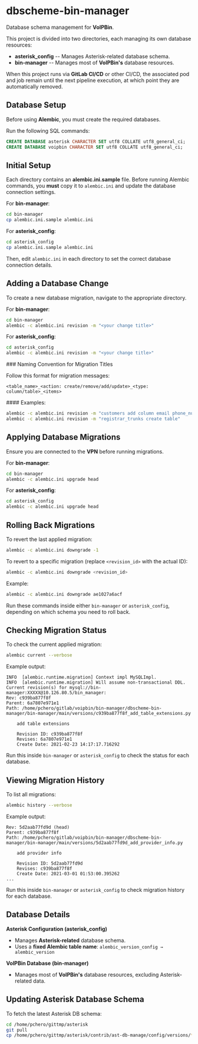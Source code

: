 # dbscheme-bin-manager

Database schema management for **VoIPBin**.

This project is divided into two directories, each managing its own
database resources:

-   **asterisk_config** -- Manages Asterisk-related database
    schema.
-   **bin-manager** -- Manages most of **VoIPBin's** database
    resources.

When this project runs via **GitLab CI/CD** or other CI/CD, the associated pod and job
remain until the next pipeline execution, at which point they are
automatically removed.

## Database Setup

Before using **Alembic**, you must create the required databases.

Run the following SQL commands:

```sql
CREATE DATABASE asterisk CHARACTER SET utf8 COLLATE utf8_general_ci;
CREATE DATABASE voipbin CHARACTER SET utf8 COLLATE utf8_general_ci;
```

## Initial Setup

Each directory contains an **alembic.ini.sample** file. Before
running Alembic commands, you **must** copy it to `alembic.ini` and
update the database connection settings.

For **bin-manager**:

``` sh
cd bin-manager
cp alembic.ini.sample alembic.ini
```

For **asterisk_config**:

``` sh
cd asterisk_config
cp alembic.ini.sample alembic.ini
```

Then, edit `alembic.ini` in each directory to set the correct database
connection details.


## Adding a Database Change

To create a new database migration, navigate to the appropriate
directory.

For **bin-manager**:

``` sh
cd bin-manager
alembic -c alembic.ini revision -m "<your change title>"
```

For **asterisk_config**:

``` sh
cd asterisk_config
alembic -c alembic.ini revision -m "<your change title>"
```

\### Naming Convention for Migration Titles

Follow this format for migration messages:

``` text
<table_name>_<action: create/remove/add/update>_<type: column/table>_<items>
```

\#### Examples:

``` sh
alembic -c alembic.ini revision -m "customers add column email phone_number address"
alembic -c alembic.ini revision -m "registrar_trunks create table"
```


## Applying Database Migrations

Ensure you are connected to the **VPN** before running migrations.

For **bin-manager**:

``` sh
cd bin-manager
alembic -c alembic.ini upgrade head
```

For **asterisk_config**:

``` sh
cd asterisk_config
alembic -c alembic.ini upgrade head
```

## Rolling Back Migrations

To revert the last applied migration:

``` sh
alembic -c alembic.ini downgrade -1
```

To revert to a specific migration (replace `<revision_id>` with the
actual ID):

``` sh
alembic -c alembic.ini downgrade <revision_id>
```

Example:

``` sh
alembic -c alembic.ini downgrade ae1027a6acf
```

Run these commands inside either `bin-manager` or `asterisk_config`,
depending on which schema you need to roll back.


## Checking Migration Status

To check the current applied migration:

``` sh
alembic current --verbose
```

Example output:

``` text
INFO  [alembic.runtime.migration] Context impl MySQLImpl.
INFO  [alembic.runtime.migration] Will assume non-transactional DDL.
Current revision(s) for mysql://bin-manager:XXXXX@10.126.80.5/bin_manager:
Rev: c939ba877f8f
Parent: 6a7807e971e1
Path: /home/pchero/gitlab/voipbin/bin-manager/dbscheme-bin-manager/bin-manager/main/versions/c939ba877f8f_add_table_extensions.py

    add table extensions

    Revision ID: c939ba877f8f
    Revises: 6a7807e971e1
    Create Date: 2021-02-23 14:17:17.716292
```

Run this inside `bin-manager` or `asterisk_config` to check the status
for each database.

## Viewing Migration History

To list all migrations:

``` sh
alembic history --verbose
```

Example output:

``` text
Rev: 5d2aab77fd9d (head)
Parent: c939ba877f8f
Path: /home/pchero/gitlab/voipbin/bin-manager/dbscheme-bin-manager/bin-manager/main/versions/5d2aab77fd9d_add_provider_info.py

    add provider info

    Revision ID: 5d2aab77fd9d
    Revises: c939ba877f8f
    Create Date: 2021-03-01 01:53:00.395262
...
```

Run this inside `bin-manager` or `asterisk_config` to check migration
history for each database.

## Database Details

**Asterisk Configuration (asterisk_config)** 
- Manages **Asterisk-related** database schema. 
- Uses a **fixed Alembic table name**: `alembic_version_config → alembic_version`

**VoIPBin Database (bin-manager)**
- Manages most of **VoIPBin's** database resources, excluding Asterisk-related data.

## Updating Asterisk Database Schema

To fetch the latest Asterisk DB schema:

``` sh
cd /home/pchero/gittmp/asterisk
git pull
cp /home/pchero/gittmp/asterisk/contrib/ast-db-manage/config/versions/* /home/pchero/gitlab/voipbin/bin-manager/dbscheme-bin-manager/asterisk_config/config/versions
```